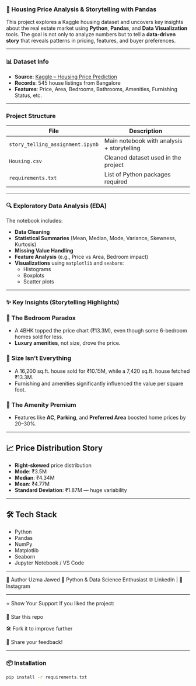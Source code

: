 ### 🏡 Housing Price Analysis & Storytelling with Pandas

This project explores a Kaggle housing dataset and uncovers key insights about the real estate market using **Python**, **Pandas**, and **Data Visualization** tools. The goal is not only to analyze numbers but to tell a **data-driven story** that reveals patterns in pricing, features, and buyer preferences.

---

### 📊 Dataset Info

- **Source**: [Kaggle – Housing Price Prediction](https://www.kaggle.com/datasets/yasserh/housing-prices-dataset)
- **Records**: 545 house listings from Bangalore
- **Features**: Price, Area, Bedrooms, Bathrooms, Amenities, Furnishing Status, etc.

---

### Project Structure

| File | Description |
|------|-------------|
| `story_telling_assignment.ipynb` | Main notebook with analysis + storytelling |
| `Housing.csv` | Cleaned dataset used in the project |
| `requirements.txt` | List of Python packages required |

---

### 🔍 Exploratory Data Analysis (EDA)

The notebook includes:

- **Data Cleaning**
- **Statistical Summaries** (Mean, Median, Mode, Variance, Skewness, Kurtosis)
- **Missing Value Handling**
- **Feature Analysis** (e.g., Price vs Area, Bedroom impact)
- **Visualizations** using `matplotlib` and `seaborn`:
  - Histograms
  - Boxplots
  - Scatter plots

---

### ✨ Key Insights (Storytelling Highlights)

### 📌 The Bedroom Paradox
- A 4BHK topped the price chart (₹13.3M), even though some 6-bedroom homes sold for less.
- **Luxury amenities**, not size, drove the price.

### 📌 Size Isn’t Everything
- A 16,200 sq.ft. house sold for ₹10.15M, while a 7,420 sq.ft. house fetched ₹13.3M.
- Furnishing and amenities significantly influenced the value per square foot.

### 📌 The Amenity Premium
- Features like **AC**, **Parking**, and **Preferred Area** boosted home prices by 20–30%.

---

## 📈 Price Distribution Story

- **Right-skewed** price distribution
- **Mode**: ₹3.5M
- **Median**: ₹4.34M
- **Mean**: ₹4.77M
- **Standard Deviation**: ₹1.87M — huge variability

---

## 🛠️ Tech Stack

- Python
- Pandas
- NumPy
- Matplotlib
- Seaborn
- Jupyter Notebook / VS Code

---

🤍 Author
Uzma Jawed
📘 Python & Data Science Enthusiast
🌐 LinkedIn | 📸 Instagram

---

⭐ Show Your Support
If you liked the project:

🌟 Star this repo

🛠️ Fork it to improve further

📣 Share your feedback!

---

### 📦 Installation

```bash
pip install -r requirements.txt